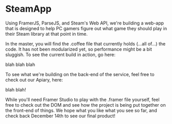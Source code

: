 # SteamApp
Using FramerJS, ParseJS, and Steam's Web API, we're building a web-app that is designed to help PC gamers figure out what game they should play in their Steam library at that point in time.

In the master, you will find the .coffee file that currently holds (...all of...) the code. It has not been modularized yet, so performance might be a bit sluggish. To see the current build in action, go here:

blah blah blah

To see what we're building on the back-end of the service, feel free to check out our Apiary, here:

blah blah!

While you'll need Framer Studio to play with the .framer file yourself, feel free to check out the DOM and see how the project is being put together on the front-end of things. We hope what you like what you see so far, and check back December 14th to see our final product!
